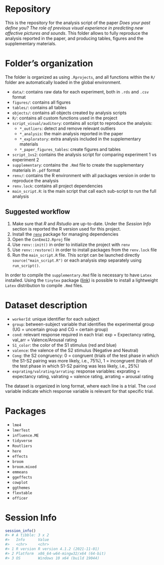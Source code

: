 
<!-- README.md is generated from README.Rmd. Please edit that file -->

# Repository

This is the repository for the analysis script of the paper *Does your
past define you? The role of previous visual experience in predicting
new affective pictures and sounds*. This folder allows to fully
reproduce the analysis reported in the paper, and producing tables,
figures and the supplementary materials.

# Folder’s organization

The folder is organized as using `.Rprojects`, and all functions within
the `R/` folder are automatically loaded in the global environment.

-   `data/`: contains raw data for each experiment, both in `.rds` and
    `.csv` format
-   `figures/`: contains all figures
-   `tables/`: contains all tables
-   `objects/`: contains all objects created by analysis scripts
-   `R/`: contains all custom functions used in the project
-   `script_visual/auditory`: contains all script to reproduce the
    analysis:
    -   `*_outliers`: detect and remove relevant outliers
    -   `*_analysis`: the main analysis reported in the paper
    -   `*_exploratory`: extra analysis included in the supplementary
        materials
    -   `*_paper_figures_tables`: create figures and tables
-   `script_1vs2`: contains the analysis script for comparing experiment
    1 vs experiment 2
-   `supplementary`: contains the `.Rmd` file to create the
    supplementary materials in `.pdf` format
-   `renv/`: contains the R environment with all packages version in
    order to reproduce the analysis
-   `renv.lock`: contains all project dependencies
-   `main_script.R`: is the main script that call each sub-script to run
    the full analysis

## Suggested workflow

1.  Make sure that *R* and *Rstudio* are up-to-date. Under the *Session
    Info* section is reported the R version used for this project.
2.  Install the
    [`renv`](https://rstudio.github.io/renv/articles/renv.html) package
    for managing dependencies
3.  Open the `ConEmo12.Rproj` file
4.  Use `renv::init()` in order to initialize the project with `renv`
5.  Use `renv::restore()` in order to install packages from the
    `renv.lock` file
6.  Run the `main_script.R` file. This script can be launched directly
    `source("main_script.R")` or each analysis step separately using
    `run_script()`.

In order to compile the `supplementary.Rmd` file is necessary to have
`Latex` installed. Using the `tinytex` package
([link](https://yihui.org/tinytex/)) is possible to install a
lightweight `Latex` distribution to compile `.Rmd` files.

# Dataset description

-   `workerId`: unique identifier for each subject
-   `group`: between-subject variable that identifies the experimental
    group (UG = uncertain group and CG = certain group)
-   `cond`: relevant response required in each trial: exp = Expectancy
    rating, val_arr = Valence/Arousal rating
-   `S1_color`: the color of the S1 stimulus (red and blue)
-   `valence`: the valence of the S2 stimulus (Negative and Neutral)
-   `Cong`: the S2 congruency: 0 = congruent (trials of the test phase
    in which the S1-S2 pairing was more likely, i.e., 75%), 1 =
    incongruent (trials of the test phase in which S1-S2 pairing was
    less likely, i.e., 25%)
-   `exprating/valrating/arrating`: response variables: exprating =
    expectancy rating, valrating = valence rating, arrating = arousal
    rating

The dataset is organized in long format, where each line is a trial. The
`cond` variable indicate which response variable is relevant for that
specific trial.

# Packages

-   `lme4`
-   `lmerTest`
-   `influence.ME`
-   `tidyverse`
-   `Routliers`
-   `here`
-   `effects`
-   `broom`
-   `broom.mixed`
-   `emmeans`
-   `ggeffects`
-   `cowplot`
-   `ggthemes`
-   `flextable`
-   `officer`

# Session Info

``` r
session_info()
#> # A tibble: 3 x 2
#>   Info      Value                          
#>   <chr>     <chr>                          
#> 1 R version R version 4.1.2 (2021-11-01)   
#> 2 Platform  x86_64-w64-mingw32/x64 (64-bit)
#> 3 OS        Windows 10 x64 (build 19044)
```
